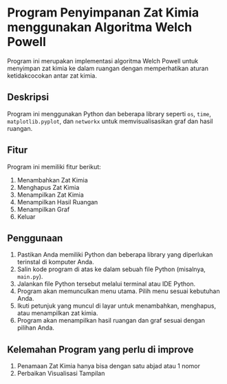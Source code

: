 # Program Penyimpanan Zat Kimia menggunakan Algoritma Welch Powell

Program ini merupakan implementasi algoritma Welch Powell untuk menyimpan zat kimia ke dalam ruangan dengan memperhatikan aturan ketidakcocokan antar zat kimia.

## Deskripsi

Program ini menggunakan Python dan beberapa library seperti `os`, `time`, `matplotlib.pyplot`, dan `networkx` untuk memvisualisasikan graf dan hasil ruangan.

## Fitur

Program ini memiliki fitur berikut:

1. Menambahkan Zat Kimia
2. Menghapus Zat Kimia
3. Menampilkan Zat Kimia
4. Menampilkan Hasil Ruangan
5. Menampilkan Graf
6. Keluar

## Penggunaan

1. Pastikan Anda memiliki Python dan beberapa library yang diperlukan terinstal di komputer Anda.
2. Salin kode program di atas ke dalam sebuah file Python (misalnya, `main.py`).
3. Jalankan file Python tersebut melalui terminal atau IDE Python.
4. Program akan memunculkan menu utama. Pilih menu sesuai kebutuhan Anda.
5. Ikuti petunjuk yang muncul di layar untuk menambahkan, menghapus, atau menampilkan zat kimia.
6. Program akan menampilkan hasil ruangan dan graf sesuai dengan pilihan Anda.

## Kelemahan Program yang perlu di improve
1. Penamaan Zat Kimia hanya bisa dengan satu abjad atau 1 nomor
2. Perbaikan Visualisasi Tampilan





